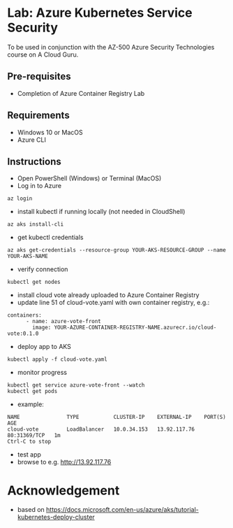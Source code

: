 # Lab: Azure Kubernetes Service Security

To be used in conjunction with the AZ-500 Azure Security Technologies course on A Cloud Guru.

## Pre-requisites
* Completion of Azure Container Registry Lab

## Requirements
* Windows 10 or MacOS
* Azure CLI

## Instructions
* Open PowerShell (Windows) or Terminal (MacOS)
* Log in to Azure
```
az login
```
* install kubectl if running locally (not needed in CloudShell)
```
az aks install-cli
```
* get kubectl credentials
```
az aks get-credentials --resource-group YOUR-AKS-RESOURCE-GROUP --name YOUR-AKS-NAME
```
* verify connection
```
kubectl get nodes
```
* install cloud vote already uploaded to Azure Container Registry
* update line 51 of cloud-vote.yaml with own container registry, e.g.:
```
containers:
      - name: azure-vote-front
        image: YOUR-AZURE-CONTAINER-REGISTRY-NAME.azurecr.io/cloud-vote:0.1.0
```
* deploy app to AKS
```
kubectl apply -f cloud-vote.yaml
```
* monitor progress
```
kubectl get service azure-vote-front --watch
kubectl get pods
```
* example:
```
NAME               TYPE           CLUSTER-IP    EXTERNAL-IP    PORT(S)        AGE
cloud-vote         LoadBalancer   10.0.34.153   13.92.117.76   80:31369/TCP   1m
Ctrl-C to stop
```
* test app
* browse to e.g. http://13.92.117.76

# Acknowledgement
* based on https://docs.microsoft.com/en-us/azure/aks/tutorial-kubernetes-deploy-cluster